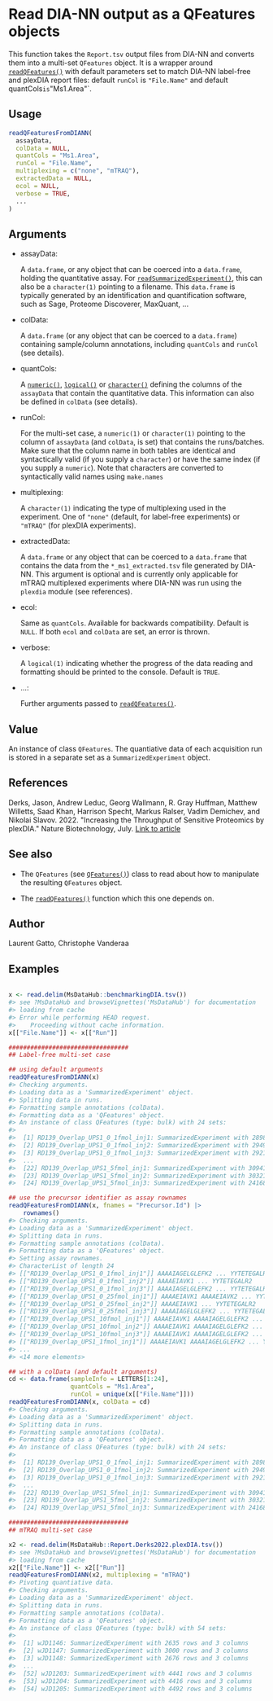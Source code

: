 # Read DIA-NN output as a QFeatures objects

This function takes the `Report.tsv` output files from DIA-NN and
converts them into a multi-set `QFeatures` object. It is a wrapper
around
[`readQFeatures()`](https://rformassspectrometry.github.io/QFeatures/reference/readQFeatures.md)
with default parameters set to match DIA-NN label-free and plexDIA
report files: default `runCol` is `"File.Name"` and default
quantCols`is`"Ms1.Area"\`.

## Usage

``` r
readQFeaturesFromDIANN(
  assayData,
  colData = NULL,
  quantCols = "Ms1.Area",
  runCol = "File.Name",
  multiplexing = c("none", "mTRAQ"),
  extractedData = NULL,
  ecol = NULL,
  verbose = TRUE,
  ...
)
```

## Arguments

- assayData:

  A `data.frame`, or any object that can be coerced into a `data.frame`,
  holding the quantitative assay. For
  [`readSummarizedExperiment()`](https://rformassspectrometry.github.io/QFeatures/reference/readQFeatures.md),
  this can also be a `character(1)` pointing to a filename. This
  `data.frame` is typically generated by an identification and
  quantification software, such as Sage, Proteome Discoverer, MaxQuant,
  ...

- colData:

  A `data.frame` (or any object that can be coerced to a `data.frame`)
  containing sample/column annotations, including `quantCols` and
  `runCol` (see details).

- quantCols:

  A [`numeric()`](https://rdrr.io/r/base/numeric.html),
  [`logical()`](https://rdrr.io/r/base/logical.html) or
  [`character()`](https://rdrr.io/r/base/character.html) defining the
  columns of the `assayData` that contain the quantitative data. This
  information can also be defined in `colData` (see details).

- runCol:

  For the multi-set case, a `numeric(1)` or `character(1)` pointing to
  the column of `assayData` (and `colData`, is set) that contains the
  runs/batches. Make sure that the column name in both tables are
  identical and syntactically valid (if you supply a `character`) or
  have the same index (if you supply a `numeric`). Note that characters
  are converted to syntactically valid names using `make.names`

- multiplexing:

  A `character(1)` indicating the type of multiplexing used in the
  experiment. One of `"none"` (default, for label-free experiments) or
  `"mTRAQ"` (for plexDIA experiments).

- extractedData:

  A `data.frame` or any object that can be coerced to a `data.frame`
  that contains the data from the `*_ms1_extracted.tsv` file generated
  by DIA-NN. This argument is optional and is currently only applicable
  for mTRAQ multiplexed experiments where DIA-NN was run using the
  `plexdia` module (see references).

- ecol:

  Same as `quantCols`. Available for backwards compatibility. Default is
  `NULL`. If both `ecol` and `colData` are set, an error is thrown.

- verbose:

  A `logical(1)` indicating whether the progress of the data reading and
  formatting should be printed to the console. Default is `TRUE`.

- ...:

  Further arguments passed to
  [`readQFeatures()`](https://rformassspectrometry.github.io/QFeatures/reference/readQFeatures.md).

## Value

An instance of class `QFeatures`. The quantiative data of each
acquisition run is stored in a separate set as a `SummarizedExperiment`
object.

## References

Derks, Jason, Andrew Leduc, Georg Wallmann, R. Gray Huffman, Matthew
Willetts, Saad Khan, Harrison Specht, Markus Ralser, Vadim Demichev, and
Nikolai Slavov. 2022. "Increasing the Throughput of Sensitive Proteomics
by plexDIA." Nature Biotechnology, July. [Link to
article](http://dx.doi.org/10.1038/s41587-022-01389-w)

## See also

- The `QFeatures` (see
  [`QFeatures()`](https://rformassspectrometry.github.io/QFeatures/reference/QFeatures-class.md))
  class to read about how to manipulate the resulting `QFeatures`
  object.

- The
  [`readQFeatures()`](https://rformassspectrometry.github.io/QFeatures/reference/readQFeatures.md)
  function which this one depends on.

## Author

Laurent Gatto, Christophe Vanderaa

## Examples

``` r

x <- read.delim(MsDataHub::benchmarkingDIA.tsv())
#> see ?MsDataHub and browseVignettes('MsDataHub') for documentation
#> loading from cache
#> Error while performing HEAD request.
#>    Proceeding without cache information.
x[["File.Name"]] <- x[["Run"]]

#################################
## Label-free multi-set case

## using default arguments
readQFeaturesFromDIANN(x)
#> Checking arguments.
#> Loading data as a 'SummarizedExperiment' object.
#> Splitting data in runs.
#> Formatting sample annotations (colData).
#> Formatting data as a 'QFeatures' object.
#> An instance of class QFeatures (type: bulk) with 24 sets:
#> 
#>  [1] RD139_Overlap_UPS1_0_1fmol_inj1: SummarizedExperiment with 28980 rows and 1 columns 
#>  [2] RD139_Overlap_UPS1_0_1fmol_inj2: SummarizedExperiment with 29495 rows and 1 columns 
#>  [3] RD139_Overlap_UPS1_0_1fmol_inj3: SummarizedExperiment with 29210 rows and 1 columns 
#>  ...
#>  [22] RD139_Overlap_UPS1_5fmol_inj1: SummarizedExperiment with 30941 rows and 1 columns 
#>  [23] RD139_Overlap_UPS1_5fmol_inj2: SummarizedExperiment with 30321 rows and 1 columns 
#>  [24] RD139_Overlap_UPS1_5fmol_inj3: SummarizedExperiment with 24168 rows and 1 columns 

## use the precursor identifier as assay rownames
readQFeaturesFromDIANN(x, fnames = "Precursor.Id") |>
    rownames()
#> Checking arguments.
#> Loading data as a 'SummarizedExperiment' object.
#> Splitting data in runs.
#> Formatting sample annotations (colData).
#> Formatting data as a 'QFeatures' object.
#> Setting assay rownames.
#> CharacterList of length 24
#> [["RD139_Overlap_UPS1_0_1fmol_inj1"]] AAAAIAGELGLEFK2 ... YYTETEGALR2
#> [["RD139_Overlap_UPS1_0_1fmol_inj2"]] AAAAEIAVK1 ... YYTETEGALR2
#> [["RD139_Overlap_UPS1_0_1fmol_inj3"]] AAAAIAGELGLEFK2 ... YYTETEGALR2
#> [["RD139_Overlap_UPS1_0_25fmol_inj1"]] AAAAEIAVK1 AAAAEIAVK2 ... YYTETEGALR2
#> [["RD139_Overlap_UPS1_0_25fmol_inj2"]] AAAAEIAVK1 ... YYTETEGALR2
#> [["RD139_Overlap_UPS1_0_25fmol_inj3"]] AAAAIAGELGLEFK2 ... YYTETEGALR2
#> [["RD139_Overlap_UPS1_10fmol_inj1"]] AAAAEIAVK1 AAAAIAGELGLEFK2 ... YYTLEEIQK2
#> [["RD139_Overlap_UPS1_10fmol_inj2"]] AAAAEIAVK1 AAAAIAGELGLEFK2 ... YYTLEEIQK2
#> [["RD139_Overlap_UPS1_10fmol_inj3"]] AAAAEIAVK1 AAAAIAGELGLEFK2 ... YYTLEEIQK2
#> [["RD139_Overlap_UPS1_1fmol_inj1"]] AAAAEIAVK1 AAAAIAGELGLEFK2 ... YYTETEGALR2
#> ...
#> <14 more elements>

## with a colData (and default arguments)
cd <- data.frame(sampleInfo = LETTERS[1:24],
                 quantCols = "Ms1.Area",
                 runCol = unique(x[["File.Name"]]))
readQFeaturesFromDIANN(x, colData = cd)
#> Checking arguments.
#> Loading data as a 'SummarizedExperiment' object.
#> Splitting data in runs.
#> Formatting sample annotations (colData).
#> Formatting data as a 'QFeatures' object.
#> An instance of class QFeatures (type: bulk) with 24 sets:
#> 
#>  [1] RD139_Overlap_UPS1_0_1fmol_inj1: SummarizedExperiment with 28980 rows and 1 columns 
#>  [2] RD139_Overlap_UPS1_0_1fmol_inj2: SummarizedExperiment with 29495 rows and 1 columns 
#>  [3] RD139_Overlap_UPS1_0_1fmol_inj3: SummarizedExperiment with 29210 rows and 1 columns 
#>  ...
#>  [22] RD139_Overlap_UPS1_5fmol_inj1: SummarizedExperiment with 30941 rows and 1 columns 
#>  [23] RD139_Overlap_UPS1_5fmol_inj2: SummarizedExperiment with 30321 rows and 1 columns 
#>  [24] RD139_Overlap_UPS1_5fmol_inj3: SummarizedExperiment with 24168 rows and 1 columns 

#################################
## mTRAQ multi-set case

x2 <- read.delim(MsDataHub::Report.Derks2022.plexDIA.tsv())
#> see ?MsDataHub and browseVignettes('MsDataHub') for documentation
#> loading from cache
x2[["File.Name"]] <- x2[["Run"]]
readQFeaturesFromDIANN(x2, multiplexing = "mTRAQ")
#> Pivoting quantiative data.
#> Checking arguments.
#> Loading data as a 'SummarizedExperiment' object.
#> Splitting data in runs.
#> Formatting sample annotations (colData).
#> Formatting data as a 'QFeatures' object.
#> An instance of class QFeatures (type: bulk) with 54 sets:
#> 
#>  [1] wJD1146: SummarizedExperiment with 2635 rows and 3 columns 
#>  [2] wJD1147: SummarizedExperiment with 3000 rows and 3 columns 
#>  [3] wJD1148: SummarizedExperiment with 2676 rows and 3 columns 
#>  ...
#>  [52] wJD1203: SummarizedExperiment with 4441 rows and 3 columns 
#>  [53] wJD1204: SummarizedExperiment with 4416 rows and 3 columns 
#>  [54] wJD1205: SummarizedExperiment with 4492 rows and 3 columns 
```
